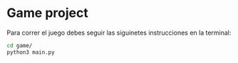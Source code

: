 # Game project

Para correr el juego debes seguir las siguinetes instrucciones en la terminal:


```sh
cd game/
python3 main.py
```